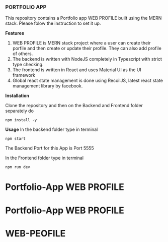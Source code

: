 ﻿### PORTFOLIO APP

This repository contains a Portfolio app  WEB PROFILE built using the MERN stack. Please folow the  instruction to set it up.

**Features**

1. WEB PROFILE is MERN stack project where a user can create their porfile and then create or update their profile. They can also add profile of  others.
2. The backend is written with NodeJS completely in Typescript with strict type checking.
3. The frontend is written in React and uses Material UI as the UI framework
4. Global react state management is done using RecoilJS, latest react state management library by facebook.

**Installation**

Clone the repository and then on the Backend and Frontend folder separately do

``npm install -y``

**Usage**
In the backend folder type in terminal

``npm start``

The Backend Port for this App is Port 5555


In the Frontend folder type in terminal

``npm run dev``

# Portfolio-App WEB PROFILE
# Portfolio-App WEB PROFILE

# WEB-PEOFILE
